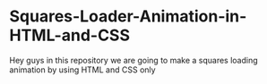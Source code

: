 # Squares-Loader-Animation-in-HTML-and-CSS
Hey guys in this repository we are going to make a squares loading animation by using HTML and CSS only
